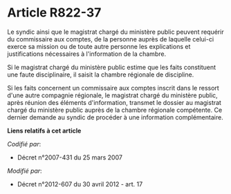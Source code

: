 # Article R822-37

Le syndic ainsi que le magistrat chargé du ministère public peuvent requérir du commissaire aux comptes, de la personne
auprès de laquelle celui-ci exerce sa mission ou de toute autre personne les explications et justifications nécessaires à
l'information de la chambre.

Si le magistrat chargé du ministère public estime que les faits constituent une faute disciplinaire, il saisit la chambre
régionale de discipline.

Si les faits concernent un commissaire aux comptes inscrit dans le ressort d'une autre compagnie régionale, le magistrat
chargé du ministère public, après réunion des éléments d'information, transmet le dossier au magistrat chargé du ministère
public auprès de la chambre régionale compétente. Ce dernier demande au syndic de procéder à une information complémentaire.

**Liens relatifs à cet article**

_Codifié par_:

  - Décret n°2007-431 du 25 mars 2007

_Modifié par_:

  - Décret n°2012-607 du 30 avril 2012 - art. 17
